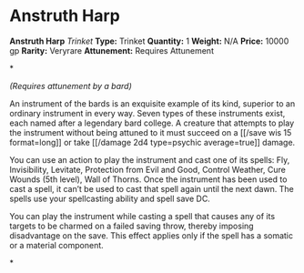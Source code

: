 # Anstruth Harp

**Anstruth Harp**
_Trinket_
**Type:** Trinket
**Quantity:** 1
**Weight:** N/A
**Price:** 10000 gp
**Rarity:** Veryrare
**Attunement:** Requires Attunement

*<div class="item-attunement"><i>(Requires attunement by a bard)</i><p>An instrument of the bards is an exquisite example of its kind, superior to an ordinary instrument in every way. Seven types of these instruments exist, each named after a legendary bard college. A creature that attempts to play the instrument without being attuned to it must succeed on a [[/save wis 15 format=long]] or take  [[/damage 2d4 type=psychic average=true]] damage.

You can use an action to play the instrument and cast one of its spells: Fly, Invisibility, Levitate, Protection from Evil and Good, Control Weather, Cure Wounds (5th level), Wall of Thorns. Once the instrument has been used to cast a spell, it can’t be used to cast that spell again until the next dawn. The spells use your spellcasting ability and spell save DC.

You can play the instrument while casting a spell that causes any of its targets to be charmed on a failed saving throw, thereby imposing disadvantage on the save. This effect applies only if the spell has a somatic or a material component.</p>*
